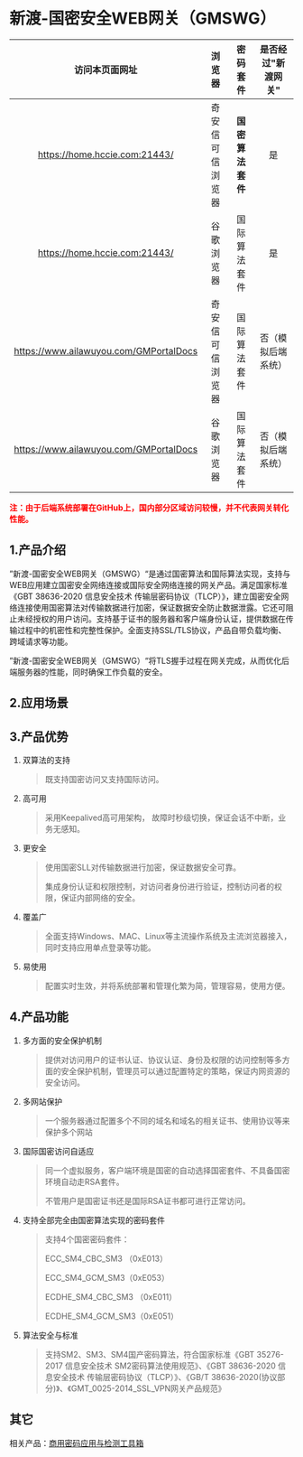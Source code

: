 
# 新渡-国密安全WEB网关（GMSWG）
|             访问本页面网址             |      浏览器      |     密码套件     | 是否经过"新渡网关" |
| :------------------------------------: | :--------------: | :--------------: | :----------------: |
|     https://home.hccie.com:21443/      | 奇安信可信浏览器 | **国密算法套件** |         是         |
|     https://home.hccie.com:21443/      |    谷歌浏览器    |   国际算法套件   |         是         |
| https://www.ailawuyou.com/GMPortalDocs | 奇安信可信浏览器 |   国际算法套件   | 否（模拟后端系统） |
| https://www.ailawuyou.com/GMPortalDocs |    谷歌浏览器    |   国际算法套件   | 否（模拟后端系统） |

<p>
    <b style="color:red">
        注：由于后端系统部署在GitHub上，国内部分区域访问较慢，并不代表网关转化性能。
    </b>
</p>

## 1.产品介绍

​		”新渡-国密安全WEB网关（GMSWG）“是通过国密算法和国际算法实现，支持与WEB应用建立国密安全网络连接或国际安全网络连接的网关产品。满足国家标准《GBT 38636-2020 信息安全技术 传输层密码协议（TLCP）》，建立国密安全网络连接使用国密算法对传输数据进行加密，保证数据安全防止数据泄露。它还可阻止未经授权的用户访问。支持基于证书的服务器和客户端身份认证，提供数据在传输过程中的机密性和完整性保护。全面支持SSL/TLS协议，产品自带负载均衡、跨域请求等功能。

​		”新渡-国密安全WEB网关（GMSWG）“将TLS握手过程在网关完成，从而优化后端服务器的性能，同时确保工作负载的安全。

## 2.应用场景



## 3.产品优势

1. 双算法的支持

   > 既支持国密访问又支持国际访问。

1. 高可用

   > 采用Keepalived高可用架构， 故障时秒级切换，保证会话不中断，业务无感知。

3. 更安全

   > 使用国密SLL对传输数据进行加密，保证数据安全可靠。
   >
   > 集成身份认证和权限控制，对访问者身份进行验证，控制访问者的权限，保证内部网络的安全。

3. 覆盖广

   > 全面支持Windows、MAC、Linux等主流操作系统及主流浏览器接入，同时支持应用单点登录等功能。

4. 易使用

   > 配置实时生效，并将系统部署和管理化繁为简，管理容易，使用方便。

## 4.产品功能

1. 多方面的安全保护机制

   > 提供对访问用户的证书认证、协议认证、身份及权限的访问控制等多方面的安全保护机制，管理员可以通过配置特定的策略，保证内网资源的安全访问。

2. 多网站保护

   > 一个服务器通过配置多个不同的域名和域名的相关证书、使用协议等来保护多个网站

3. 国际国密访问自适应

   > 同一个虚拟服务，客户端环境是国密的自动选择国密套件、不具备国密环境自动走RSA套件。
   >
   > 不管用户是国密证书还是国际RSA证书都可进行正常访问。

4. 支持全部完全由国密算法实现的密码套件

   > 支持4个国密密码套件：
   >
   > ECC_SM4_CBC_SM3 （0xE013）
   >
   > ECC_SM4_GCM_SM3（0xE053）
   >
   > ECDHE_SM4_CBC_SM3 （0xE011）
   >
   > ECDHE_SM4_GCM_SM3（0xE051）

5. 算法安全与标准

   >支持SM2、SM3、SM4国产密码算法，符合国家标准《GBT 35276-2017 信息安全技术 SM2密码算法使用规范》、《GBT 38636-2020 信息安全技术 传输层密码协议（TLCP）》、《GB/T 38636-2020(协议部分)》、《GMT_0025-2014_SSL_VPN网关产品规范》
   >
   
   

## 其它

相关产品：[商用密码应用与检测工具箱](https://www.ailawuyou.com/micetoolbox/)
